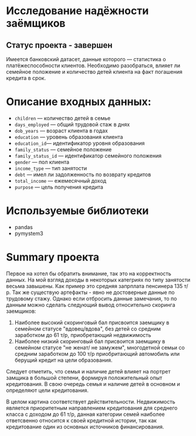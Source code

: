 # Исследование надёжности заёмщиков
## Статус проекта - завершен

Имеется банковский датасет, данные которого — статистика о платёжеспособности клиентов.
Необходимо разобраться, влияет ли семейное положение и количество детей клиента на факт погашения кредита в срок.

# Описание входных данных:
- `children` — количество детей в семье
- `days_employed` — общий трудовой стаж в днях
- `dob_years` — возраст клиента в годах
- `education` — уровень образования клиента
- `education_id`— идентификатор уровня образования
- `family_status` — семейное положение
- `family_status_id` — идентификатор семейного положения
- `gender` — пол клиента
- `income_type` — тип занятости
- `debt` — имел ли задолженность по возврату кредитов
- `total_income` — ежемесячный доход
- `purpose` — цель получения кредита

# Используемые библиотеки
- pandas
- pymystem3

# Summary проекта

Первое на хотел бы обратить внимание, так это на корректность данных. На мой взгляд доходы в некоторых категриях по типу занятости весьма завышены. Как пример это средняя запрплата пенсинера 135 т/р. Так же существую артефакты - явно не достоверные данные по трудовому стажу. Однако если отбросить данные замечания, то по данным можно сделать следующий вывод относительно скоринга заемщиков:  

1) Наиболее высокий скоринговый бал присвоится заемщику в семейном статусе "вдовец/вдова", без детей со средним заработком до 61 т/р, приобретающий недвижимость 
2) Наиболее низкий скоринговый бал присвоится заемщику в семейном статусе "не женат/ не замужем", многодетной семьи со средним заработком до 100 т/р приобритающий автомобиль или берущий кредит на цели образования.

Следует отметить, что семья и наличие детей влияет на портрет замщика в большой степени, формируя положительный опыт кредитования. В свою очередь семья и наличие детей в основном и определяют цели кредитования.

В целом картина соответствует действительности. Недвижимость является приоритетным направлением кредитования для среднего класса с доходом до 61 т/р, данная категории семей наиболее ответсвенно относится к своей кредитной истории, так как кредитование один из основных источников финансирования.

